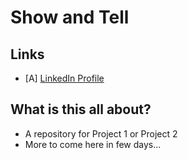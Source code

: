 # Show and Tell

## Links

* [A] [LinkedIn Profile](https://www.linkedin.com/in/mralokshukla/)

## What is this all about?

* A repository for Project 1 or Project 2
* More to come here in few days...

